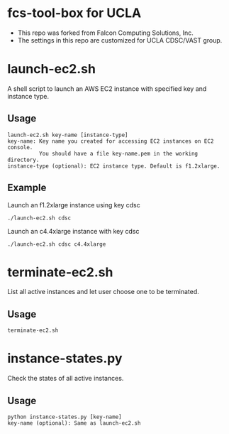 # fcs-tool-box for UCLA
- This repo was forked from Falcon Computing Solutions, Inc.
- The settings in this repo are customized for UCLA CDSC/VAST group.

# launch-ec2.sh
A shell script to launch an AWS EC2 instance with specified key and
instance type.

## Usage
```
launch-ec2.sh key-name [instance-type]
key-name: Key name you created for accessing EC2 instances on EC2 console. 
          You should have a file key-name.pem in the working directory.
instance-type (optional): EC2 instance type. Default is f1.2xlarge.
```

## Example
Launch an f1.2xlarge instance using key cdsc
```
./launch-ec2.sh cdsc
```
Launch an c4.4xlarge instance with key cdsc
```
./launch-ec2.sh cdsc c4.4xlarge
```

# terminate-ec2.sh
List all active instances and let user choose one to be terminated.

## Usage
```
terminate-ec2.sh
```

# instance-states.py
Check the states of all active instances.

## Usage
```
python instance-states.py [key-name]
key-name (optional): Same as launch-ec2.sh
```
